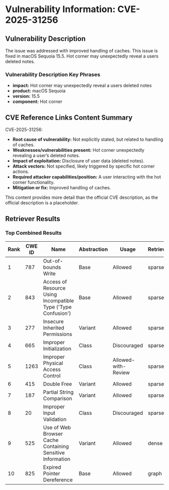 # Vulnerability Information: CVE-2025-31256

## Vulnerability Description
The issue was addressed with improved handling of caches. This issue is fixed in macOS Sequoia 15.5. Hot corner may unexpectedly reveal a users deleted notes.

### Vulnerability Description Key Phrases
- **impact:** Hot corner may unexpectedly reveal a users deleted notes
- **product:** macOS Sequoia
- **version:** 15.5
- **component:** Hot corner

## CVE Reference Links Content Summary
CVE-2025-31256:

* **Root cause of vulnerability:** Not explicitly stated, but related to handling of caches.
* **Weaknesses/vulnerabilities present:** Hot corner unexpectedly revealing a user’s deleted notes.
* **Impact of exploitation:** Disclosure of user data (deleted notes).
* **Attack vectors:** Not specified, likely triggered by specific hot corner actions.
* **Required attacker capabilities/position:** A user interacting with the hot corner functionality.
* **Mitigation or fix:** Improved handling of caches.

This content provides more detail than the official CVE description, as the official description is a placeholder.

## Retriever Results

### Top Combined Results

| Rank | CWE ID | Name | Abstraction | Usage  | Retrievers | Individual Scores |
|------|--------|------|-------------|-------|------------|-------------------|
| 1 | 787 | Out-of-bounds Write | Base | Allowed | sparse | 0.055 |
| 2 | 843 | Access of Resource Using Incompatible Type ('Type Confusion') | Base | Allowed | sparse | 0.051 |
| 3 | 277 | Insecure Inherited Permissions | Variant | Allowed | sparse | 0.049 |
| 4 | 665 | Improper Initialization | Class | Discouraged | sparse | 0.049 |
| 5 | 1263 | Improper Physical Access Control | Class | Allowed-with-Review | sparse | 0.049 |
| 6 | 415 | Double Free | Variant | Allowed | sparse | 0.048 |
| 7 | 187 | Partial String Comparison | Variant | Allowed | sparse | 0.047 |
| 8 | 20 | Improper Input Validation | Class | Discouraged | sparse | 0.047 |
| 9 | 525 | Use of Web Browser Cache Containing Sensitive Information | Variant | Allowed | dense | 0.388 |
| 10 | 825 | Expired Pointer Dereference | Base | Allowed | graph | 0.002 |

